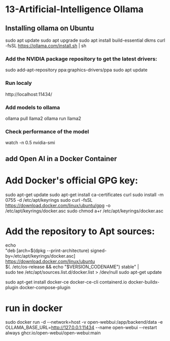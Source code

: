 # 13-Artificial-Intelligence Ollama

## Installing ollama on Ubuntu 
sudo apt update
sudo apt upgrade
sudo apt install build-essential dkms
curl -fsSL https://ollama.com/install.sh | sh


### Add the NVIDIA package repository to get the latest drivers:

sudo add-apt-repository ppa:graphics-drivers/ppa
sudo apt update


### Run localy 
http://localhost:11434/


### Add models to ollama

ollama pull llama2
ollama run llama2



### Check performance of the model
watch -n 0.5 nvidia-smi


## add Open AI in a Docker Container

# Add Docker's official GPG key:
sudo apt-get update
sudo apt-get install ca-certificates curl
sudo install -m 0755 -d /etc/apt/keyrings
sudo curl -fsSL https://download.docker.com/linux/ubuntu/gpg -o /etc/apt/keyrings/docker.asc
sudo chmod a+r /etc/apt/keyrings/docker.asc

# Add the repository to Apt sources:
echo \
  "deb [arch=$(dpkg --print-architecture) signed-by=/etc/apt/keyrings/docker.asc] https://download.docker.com/linux/ubuntu \
  $(. /etc/os-release && echo "$VERSION_CODENAME") stable" | \
  sudo tee /etc/apt/sources.list.d/docker.list > /dev/null
sudo apt-get update

sudo apt-get install docker-ce docker-ce-cli containerd.io docker-buildx-plugin docker-compose-plugin

# run in docker

sudo docker run -d --network=host -v open-webbui:/app/backend/data -e OLLAMA_BASE_URL=http://127.0.0.1:11434 --name open-webui --restart always ghcr.io/open-webui/open-webui:main

